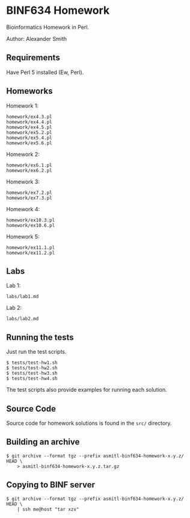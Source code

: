 # BINF634 Homework

Bioinformatics Homework in Perl.

Author: Alexander Smith


## Requirements

Have Perl 5 installed (Ew, Perl).


## Homeworks

Homework 1:

    homework/ex4.3.pl
    homework/ex4.4.pl
    homework/ex4.5.pl
    homework/ex5.2.pl
    homework/ex5.4.pl
    homework/ex5.6.pl

Homework 2:

    homework/ex6.1.pl
    homework/ex6.2.pl

Homework 3:

    homework/ex7.2.pl
    homework/ex7.3.pl

Homework 4:

    homework/ex10.3.pl
    homework/ex10.6.pl

Homework 5:

    homework/ex11.1.pl
    homework/ex11.2.pl


## Labs

Lab 1:

    labs/lab1.md

Lab 2:

    labs/lab2.md


## Running the tests

Just run the test scripts.

```{.bash}
$ tests/test-hw1.sh
$ tests/test-hw2.sh
$ tests/test-hw3.sh
$ tests/test-hw4.sh
```

The test scripts also provide examples for running each solution.


## Source Code

Source code for homework solutions is found in the `src/` directory.


## Building an archive

```{.bash}
$ git archive --format tgz --prefix asmitl-binf634-homework-x.y.z/ HEAD \
    > asmitl-binf634-homework-x.y.z.tar.gz
```


## Copying to BINF server

```{.bash}
$ git archive --format tgz --prefix asmitl-binf634-homework-x.y.z/ HEAD \
    | ssh me@host "tar xzv"
```
